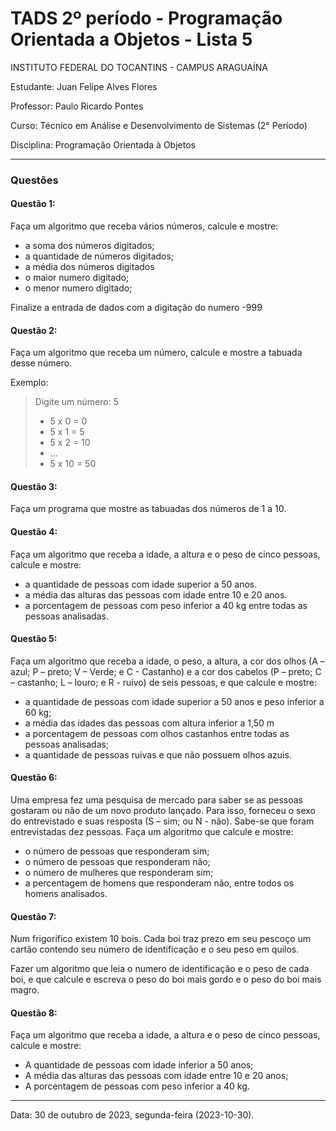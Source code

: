 # TADS 2º período - Programação Orientada a Objetos - Lista 5

<p>INSTITUTO FEDERAL DO TOCANTINS - CAMPUS ARAGUAÍNA</p>
<p>Estudante: Juan Felipe Alves Flores</p>
<p>Professor: Paulo Ricardo Pontes</p>
<p>Curso: Técnico em Análise e Desenvolvimento de Sistemas (2° Período)</p>
<p>Disciplina: Programação Orientada à Objetos</p>

<hr></hr>

### Questões

#### Questão 1:
<p>
Faça um algoritmo que receba vários números, calcule e mostre:

* a soma dos números digitados;
* a quantidade de números digitados;
* a média dos números digitados
* o maior numero digitado;
* o menor numero digitado;

Finalize a entrada de dados com a digitação do numero -999
</p>

#### Questão 2:
<p>
Faça um algoritmo que receba um número, calcule e mostre a tabuada desse número.

Exemplo:

> Digite um número: 5
> - 5 x 0 = 0
> - 5 x 1 = 5
> - 5 x 2 = 10
> - ...
> - 5 x 10 = 50
</p>

#### Questão 3:
<p>
Faça um programa que mostre as tabuadas dos números de 1 a 10.
</p>

#### Questão 4:
<p>
Faça um algoritmo que receba a idade, a altura e o peso de cinco pessoas, calcule e mostre:

* a quantidade de pessoas com idade superior a 50 anos.
* a média das alturas das pessoas com idade entre 10 e 20 anos.
* a porcentagem de pessoas com peso inferior a 40 kg entre todas as pessoas analisadas.
</p>

#### Questão 5:
<p>
Faça um algoritmo que receba a idade, o peso, a altura, a cor dos olhos (A – azul; P – preto; V – Verde; e C - Castanho) e a cor dos cabelos (P – preto; C – castanho; L – louro; e R - ruivo) de seis pessoas, e que calcule e mostre:

* a quantidade de pessoas com idade superior a 50 anos e peso inferior a 60 kg;
* a média das idades das pessoas com altura inferior a 1,50 m
* a porcentagem de pessoas com olhos castanhos entre todas as pessoas analisadas;
* a quantidade de pessoas ruivas e que não possuem olhos azuis.
</p>

#### Questão 6:
<p>
Uma empresa fez uma pesquisa de mercado para saber se as pessoas gostaram ou não de um
novo produto lançado. Para isso, forneceu o sexo do entrevistado e suas resposta (S – sim; ou N - não). Sabe-se que foram entrevistadas dez pessoas. Faça um algoritmo que calcule e mostre:

* o número de pessoas que responderam sim;
* o número de pessoas que responderam não;
* o número de mulheres que responderam sim;
* a percentagem de homens que responderam não, entre todos os homens analisados.
</p>

#### Questão 7:
<p>
Num frigorifico existem 10 bois. Cada boi traz prezo em seu pescoço um cartão contendo seu número de identificação e o seu peso em quilos.

Fazer um algoritmo que leia o numero de identificação e o peso de cada boi, e que calcule e escreva o peso do boi mais gordo e o peso do boi mais magro.
</p>

#### Questão 8:
<p>
Faça um algoritmo que receba a idade, a altura e o peso de cinco pessoas, calcule e mostre:

* A quantidade de pessoas com idade inferior a 50 anos;
* A média das alturas das pessoas com idade entre 10 e 20 anos;
* A porcentagem de pessoas com peso inferior a 40 kg.
</p>

<hr></hr>

<p>Data: 30 de outubro de 2023, segunda-feira (2023-10-30).</p>